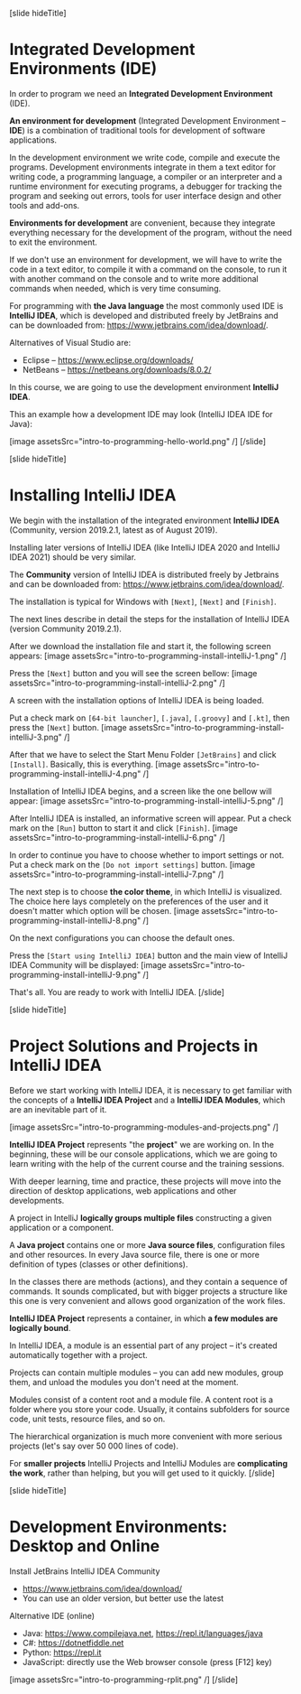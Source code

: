 [slide hideTitle]
# Integrated Development Environments (IDE)
In order to program we need an **Integrated Development Environment** (IDE). 

**An environment for development** (Integrated Development Environment – **IDE**) is a combination of traditional tools for development of software applications. 

In the development environment we write code, compile and execute the programs. Development environments integrate in them a text editor for writing code, a programming language, a compiler or an interpreter and a runtime environment for executing programs, a debugger for tracking the program and seeking out errors, tools for user interface design and other tools and add-ons.

**Environments for development** are convenient, because they integrate everything necessary for the development of the program, without the need to exit the environment. 

If we don't use an environment for development, we will have to write the code in a text editor, to compile it with a command on the console, to run it with another command on the console and to write more additional commands when needed, which is very time consuming. 

For programming with **the Java language** the most commonly used IDE is **IntelliJ IDEA**, which is developed and distributed freely by JetBrains and can be downloaded from: https://www.jetbrains.com/idea/download/.

Alternatives of Visual Studio are:
- Eclipse – https://www.eclipse.org/downloads/
- NetBeans – https://netbeans.org/downloads/8.0.2/

In this course, we are going to use the development environment **IntelliJ IDEA**. 

This an example how a development IDE may look (IntelliJ IDEA IDE for Java):

[image assetsSrc="intro-to-programming-hello-world.png" /]
[/slide]

[slide hideTitle]
# Installing IntelliJ IDEA
We begin with the installation of the integrated environment **IntelliJ IDEA** (Community, version 2019.2.1, latest as of August 2019). 

Installing later versions of IntelliJ IDEA (like IntelliJ IDEA 2020 and IntelliJ IDEA 2021) should be very similar.

The **Community** version of IntelliJ IDEA is distributed freely by Jetbrains and can be downloaded from: https://www.jetbrains.com/idea/download/.

The installation is typical for Windows with `[Next]`, `[Next]` and `[Finish]`.

The next lines describe in detail the steps for the installation of IntelliJ IDEA (version Community 2019.2.1). 

After we download the installation file and start it, the following screen appears:
[image assetsSrc="intro-to-programming-install-intelliJ-1.png" /]

Press the `[Next]` button and you will see the screen bellow:
[image assetsSrc="intro-to-programming-install-intelliJ-2.png" /]

A screen with the installation options of IntelliJ IDEA is being loaded.

Put a check mark on `[64-bit launcher]`, `[.java]`, `[.groovy]` and `[.kt]`, then press the `[Next]` button. 
[image assetsSrc="intro-to-programming-install-intelliJ-3.png" /]

After that we have to select the Start Menu Folder `[JetBrains]` and click `[Install]`. Basically, this is everything.
[image assetsSrc="intro-to-programming-install-intelliJ-4.png" /]

Installation of IntelliJ IDEA begins, and a screen like the one bellow will appear:
[image assetsSrc="intro-to-programming-install-intelliJ-5.png" /]

After IntelliJ IDEA is installed, an informative screen will appear. Put a check mark on the `[Run]` button to start it and click `[Finish]`.
[image assetsSrc="intro-to-programming-install-intelliJ-6.png" /]

In order to continue you have to choose whether to import settings or not. Put a check mark on the `[Do not import settings]` button.
[image assetsSrc="intro-to-programming-install-intelliJ-7.png" /]

The next step is to choose **the color theme**, in which IntelliJ is visualized. The choice here lays completely on the preferences of the user and it doesn't matter which option will be chosen.
[image assetsSrc="intro-to-programming-install-intelliJ-8.png" /]

On the next configurations you can choose the default ones.

Press the `[Start using IntelliJ IDEA]` button and the main view of IntelliJ IDEA Community will be displayed:
[image assetsSrc="intro-to-programming-install-intelliJ-9.png" /]

That's all. You are ready to work with IntelliJ IDEA.
[/slide]

[slide hideTitle]
# Project Solutions and Projects in IntelliJ IDEA
Before we start working with IntelliJ IDEA, it is necessary to get familiar with the concepts of a **IntelliJ IDEA Project** and a **IntelliJ IDEA Modules**, which are an inevitable part of it.

[image assetsSrc="intro-to-programming-modules-and-projects.png" /]

**IntelliJ IDEA Project** represents "the **project**" we are working on. In the beginning, these will be our console applications, which we are going to learn writing with the help of the current course and the training sessions.

With deeper learning, time and practice, these projects will move into the direction of desktop applications, web applications and other developments. 

A project in IntelliJ **logically groups multiple files** constructing a given application or a component. 

A **Java project** contains one or more **Java source files**, configuration files and other resources. In every Java source file, there is one or more definition of types (classes or other definitions). 

In the classes there are methods (actions), and they contain a sequence of commands. It sounds complicated, but with bigger projects a structure like this one is very convenient and allows good organization of the work files.

**IntelliJ IDEA Project** represents a container, in which **a few modules are logically bound**. 

In IntelliJ IDEA, a module is an essential part of any project – it's created automatically together with a project. 

Projects can contain multiple modules – you can add new modules, group them, and unload the modules you don't need at the moment.

Modules consist of a content root and a module file. A content root is a folder where you store your code. Usually, it contains subfolders for source code, unit tests, resource files, and so on.

The hierarchical organization is much more convenient with more serious projects (let's say over 50 000 lines of code).

For **smaller projects** IntelliJ Projects and IntelliJ Modules are **complicating the work**, rather than helping, but you will get used to it quickly.
[/slide]

[slide hideTitle]
# Development Environments: Desktop and Online
Install JetBrains IntelliJ IDEA Community

* https://www.jetbrains.com/idea/download/
* You can use an older version, but better use the latest

Alternative IDE (online)

* Java: https://www.compilejava.net, https://repl.it/languages/java
* C#: https://dotnetfiddle.net
* Python: https://repl.it
* JavaScript: directly use the Web browser console (press \[F12\] key)

[image assetsSrc="intro-to-programming-rplit.png" /]
[/slide]